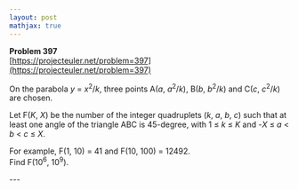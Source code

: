 ```yaml
---
layout: post
mathjax: true
---
```

**Problem 397**  
[https://projecteuler.net/problem=397](https://projecteuler.net/problem=397)

<p>
On the parabola <var>y</var> = <var>x</var><sup>2</sup>/<var>k</var>, three points A(<var>a</var>, <var>a</var><sup>2</sup>/<var>k</var>), B(<var>b</var>, <var>b</var><sup>2</sup>/<var>k</var>) and C(<var>c</var>, <var>c</var><sup>2</sup>/<var>k</var>) are chosen.
</p>
<p>
Let F(<var>K</var>, <var>X</var>) be the number of the integer quadruplets (<var>k</var>, <var>a</var>, <var>b</var>, <var>c</var>) such that at least one angle of the triangle ABC is 45-degree, with 1 ≤ <var>k</var> ≤ <var>K</var> and -<var>X</var> ≤ <var>a</var> &lt; <var>b</var> &lt; <var>c</var> ≤ <var>X</var>.
</p>
<p>
For example, F(1, 10) = 41 and F(10, 100) = 12492.<br />
Find F(10<sup>6</sup>, 10<sup>9</sup>).
</p>
---
